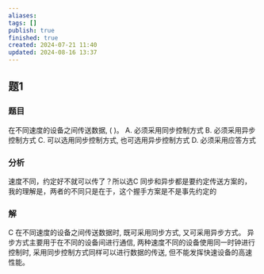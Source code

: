 ```yaml
---
aliases: 
tags: []
publish: true
finished: true
created: 2024-07-21 11:40
updated: 2024-08-16 13:37
---
```


## 题1
### 题目
在不同速度的设备之间传送数据, ( )。
A. 必须采用同步控制方式
B. 必须采用异步控制方式
C. 可以选用同步控制方式, 也可选用异步控制方式
D. 必须采用应答方式
### 分析
速度不同，约定好不就可以传了？所以选C
同步和异步都是要约定传送方案的，我的理解是，两者的不同只是在于，这个握手方案是不是事先约定的
### 解
C
在不同速度的设备之间传送数据时, 既可采用同步方式, 又可采用异步方式。
异步方式主要用于在不同的设备间进行通信, 两种速度不同的设备使用同一时钟进行控制时, 采用同步控制方式同样可以进行数据的传送, 但不能发挥快速设备的高速性能。
